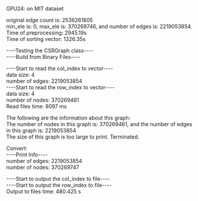 GPU24: on MIT dataset

original edge count is: 2536261805\
min\_ele is: 0, max\_ele is: 370269746, and number of edges is: 2219053854.\
Time of preprocessing:   2945.19s\
Time of sorting vector:   1326.35s


----Testing the CSRGraph class----\
----Build from Binary Files----

----Start to read the col\_index to vector----\
data size: 4\
number of edges: 2219053854\
----Start to read the row\_index to vector----\
data size: 4\
number of nodes: 370269461\
Read files time: 8097 ms

The following are the information about this graph:\
The number of nodes in this graph is: 370269461, and the number of edges in this graph is: 2219053854\
The size of this graph is too large to print. Terminated.


Convert:\
----Print Info----\
number of edges: 2219053854\
number of nodes: 370269747

----Start to output the col\_index to file----\
----Start to output the row\_index to file----\
Output to files time: 480.425 s
